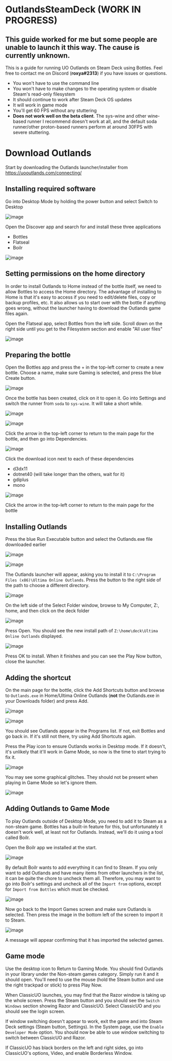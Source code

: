 # OutlandsSteamDeck (WORK IN PROGRESS)

## This guide worked for me but some people are unable to launch it this way. The cause is currently unknown.

This is a guide for running UO Outlands on Steam Deck using Bottles. Feel free to contact me on Discord (**roxya#2313**) if you have issues or questions. 

- You won't have to use the command line
- You won't have to make changes to the operating system or disable Steam's read-only filesystem
- It should continue to work after Steam Deck OS updates
- It will work in game mode
- You'll get 60 FPS without any stuttering
- **Does not work well on the beta client**. The sys-wine and other wine-based runner I recommend doesn't work at all, and the default soda runner/other proton-based runners perform at around 30FPS with severe stuttering.

# Download Outlands

Start by downloading the Outlands launcher/installer from https://uooutlands.com/connecting/

## Installing required software

Go into Desktop Mode by holding the power button and select Switch to Desktop

![image](https://user-images.githubusercontent.com/7057924/211849244-f92af11b-bda4-4639-a85c-94ab85477f25.png)

Open the Discover app and search for and install these three applications

- Bottles
- Flatseal
- Boilr

![image](https://user-images.githubusercontent.com/7057924/211850076-d99ebd5d-1c7d-448d-8601-73acf9f6a80a.png)

## Setting permissions on the home directory

In order to install Outlands to Home instead of the bottle itself, we need to allow Bottles to access the Home directory. The advantage of installing to Home is that it's easy to access if you need to edit/delete files, copy or backup profiles, etc. It also allows us to start over with the bottle if anything goes wrong, without the launcher having to download the Outlands game files again.

Open the Flatseal app, select Bottles from the left side. Scroll down on the right side until you get to the Filesystem section and enable "All user files"

![image](https://user-images.githubusercontent.com/7057924/211853689-64a66650-3b27-4784-becc-d5ef0221ef70.png)

## Preparing the bottle

Open the Bottles app and press the + in the top-left corner to create a new bottle. Choose a name, make sure Gaming is selected, and press the blue Create button.

![image](https://user-images.githubusercontent.com/7057924/211854750-38213ce9-19fe-44cb-b992-e147db1205f6.png)

Once the bottle has been created, click on it to open it. Go into Settings and switch the runner from ``soda`` to ``sys-wine``. It will take a short while.

![image](https://user-images.githubusercontent.com/7057924/211856264-d40b8b4b-0339-4763-bd8b-d6164ae023ce.png)

![image](https://user-images.githubusercontent.com/7057924/211856318-8187509c-c903-4e9d-94a4-af087ba1f767.png)

Click the arrow in the top-left corner to return to the main page for the bottle, and then go into Dependencies.

![image](https://user-images.githubusercontent.com/7057924/211856473-83f06fff-1008-48a2-b9ab-71ed8e300bef.png)

Click the download icon next to each of these dependencies

- d3dx11
- dotnet40 (will take longer than the others, wait for it)
- gdiplus
- mono

![image](https://user-images.githubusercontent.com/7057924/211856760-00a398b1-e433-4b7c-bb72-02f29cab8760.png)

Click the arrow in the top-left corner to return to the main page for the bottle

## Installing Outlands

Press the blue Run Executable button and select the Outlands.exe file downloaded earlier

![image](https://user-images.githubusercontent.com/7057924/211857479-c84bc2ee-413b-4660-9a10-d4f8c5c13323.png)

![image](https://user-images.githubusercontent.com/7057924/211857617-173cc745-77f4-417e-84f3-f194c0fe5de2.png)

The Outlands launcher will appear, asking you to install it to ``C:\Program Files (x86)\Ultima Online Outlands``. Press the button to the right side of the path to choose a different directory.

![image](https://user-images.githubusercontent.com/7057924/211858454-8aad938d-f9e1-4efb-9815-55540f2ca261.png)

On the left side of the Select Folder window, browse to My Computer, Z:\, home, and then click on the deck folder

![image](https://user-images.githubusercontent.com/7057924/211858828-59af8fca-f46e-4e36-9241-a4b294e38520.png)

Press Open. You should see the new install path of ``Z:\home\deck\Ultima Online Outlands`` displayed.

![image](https://user-images.githubusercontent.com/7057924/211859007-8606ea61-a744-471f-967f-8208112cbb30.png)

Press OK to install. When it finishes and you can see the Play Now button, close the launcher.

## Adding the shortcut

On the main page for the bottle, click the Add Shortcuts button and browse to ``Outlands.exe`` in Home/Ultima Online Outlands (**not** the Outlands.exe in your Downloads folder) and press Add.

![image](https://user-images.githubusercontent.com/7057924/211859724-6becadcf-39f1-4920-a990-8d3a0ea34d72.png)

![image](https://user-images.githubusercontent.com/7057924/211859967-26d32220-d681-4f40-ac8d-da960e5670a4.png)

You should see Outlands appear in the Programs list. If not, exit Bottles and go back in. If it's still not there, try using Add Shortcuts again.

Press the Play icon to ensure Outlands works in Desktop mode. If it doesn't, it's unlikely that it'll work in Game Mode, so now is the time to start trying to fix it.

![image](https://user-images.githubusercontent.com/7057924/211860464-d56643cd-eaa7-4c72-97e7-7ca2f199287e.png)

You may see some graphical glitches. They should not be present when playing in Game Mode so let's ignore them.

![image](https://user-images.githubusercontent.com/7057924/211861076-e2ebc1aa-3a71-4d1c-9429-fedf6ad13aa6.png)

## Adding Outlands to Game Mode

To play Outlands outside of Desktop Mode, you need to add it to Steam as a non-steam game. Bottles has a built-in feature for this, but unfortunately it doesn't work well, at least not for Outlands. Instead, we'll do it using a tool called Boilr.

Open the Boilr app we installed at the start.

![image](https://user-images.githubusercontent.com/7057924/211860846-ab678360-b8f8-4045-93bb-fedf19aa8689.png)

By default Boilr wants to add everything it can find to Steam. If you only want to add Outlands and have many items from other launchers in the list, it can be quite the chore to uncheck them all. Therefore, you may want to go into Boilr's settings and uncheck all of the ``Import from`` options, except for ``Import from Bottles`` which must be checked.

![image](https://user-images.githubusercontent.com/7057924/211861684-dce5603e-ac46-4317-b798-5a5efa1cef30.png)

Now go back to the Import Games screen and make sure Outlands is selected. Then press the image in the bottom left of the screen to import it to Steam.

![image](https://user-images.githubusercontent.com/7057924/211862186-f569799d-d6bc-410d-8410-2b9423ceb340.png)

A message will appear confirming that it has imported the selected games.

## Game mode

Use the desktop icon to Return to Gaming Mode. You should find Outlands in your library under the Non-steam games category. Simply run it and it should open. You'll need to use the mouse (hold the Steam button and use the right trackpad or stick) to press Play Now.

When ClassicUO launches, you may find that the Razor window is taking up the whole screen. Press the Steam button and you should see the ``Switch Windows`` section showing Razor and ClassicUO. Select ClassicUO and you should see the login screen.

If window switching doesn't appear to work, exit the game and into Steam Deck settings (Steam button, Settings). In the System page, use the ``Enable Developer Mode`` option. You should now be able to use window switching to switch between ClassicUO and Razor.

If ClassicUO has black borders on the left and right sides, go into ClassicUO's options, Video, and enable Borderless Window.
